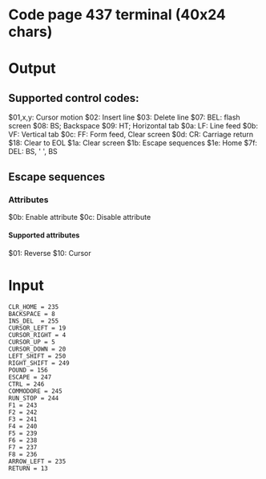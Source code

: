 Code page 437 terminal (40x24 chars)
====================================

# Output

## Supported control codes:

$01,x,y:   Cursor motion
$02:       Insert line
$03:       Delete line
$07:       BEL: flash screen
$08:       BS; Backspace
$09:       HT; Horizontal tab
$0a:       LF: Line feed
$0b:       VF: Vertical tab
$0c:       FF: Form feed, Clear screen
$0d:       CR: Carriage return
$18:       Clear to EOL
$1a:       Clear screen
$1b:       Escape sequences
$1e:       Home
$7f:       DEL: BS, ' ', BS

## Escape sequences

### Attributes

$0b:     Enable attribute
$0c:     Disable attribute

#### Supported attributes

$01:     Reverse
$10:     Cursor

# Input

```
CLR_HOME = 235
BACKSPACE = 8
INS_DEL  = 255
CURSOR_LEFT = 19
CURSOR_RIGHT = 4
CURSOR_UP = 5
CURSOR_DOWN = 20
LEFT_SHIFT = 250
RIGHT_SHIFT = 249
POUND = 156
ESCAPE = 247
CTRL = 246
COMMODORE = 245
RUN_STOP = 244
F1 = 243
F2 = 242
F3 = 241
F4 = 240
F5 = 239
F6 = 238
F7 = 237
F8 = 236
ARROW_LEFT = 235
RETURN = 13
```
